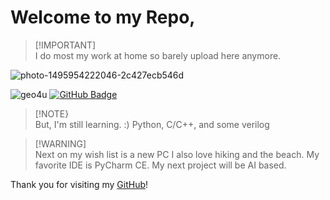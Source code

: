 # Welcome to my Repo, 

>[!IMPORTANT]\
>I do most my work at home so barely upload here anymore.

![photo-1495954222046-2c427ecb546d](https://user-images.githubusercontent.com/122688637/217214613-fd9c88f5-ee52-44c6-bc67-6e98c6195078.jpeg)

<p align="left"> 
  <img src="https://komarev.com/ghpvc/?username=geo4u&label=Profile%20views&color=0e75b6&style=flat" alt="geo4u" /> 
<a href="https://github.com/geo4u?tab=followers"><img src="https://img.shields.io/github/followers/geo4u?label=Followers&style=social" alt="GitHub Badge">
</a>
</p>


>[!NOTE}\
>But, I'm still learning. :)
Python, C/C++, and some verilog 

>[!WARNING]\
>Next on my wish list is a new PC
I also love hiking and the beach.
My favorite IDE is PyCharm CE. 
My next project will be AI based.

Thank you for visiting my [GitHub](https://github.com/Geo4u/)!


